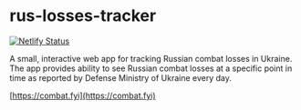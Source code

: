 # rus-losses-tracker

[![Netlify Status](https://api.netlify.com/api/v1/badges/c9f7778a-7cac-45a0-8670-21769fb8560a/deploy-status)](https://app.netlify.com/sites/courageous-stroopwafel-d0fb1c/deploys)

A small, interactive web app for tracking Russian combat losses in Ukraine. The app provides ability to see Russian combat losses at a specific point in time as reported by Defense Ministry of Ukraine every day.

[https://combat.fyi](https://combat.fyi)
